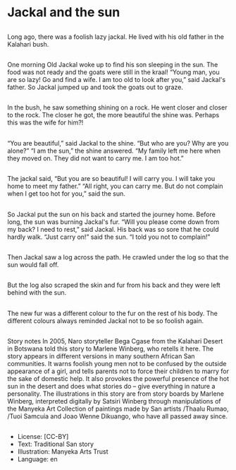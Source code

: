 # Jackal and the sun

##
Long ago, there was a foolish lazy
jackal. He lived with his old father in
the Kalahari bush.

##
One morning Old Jackal woke up to
find his son sleeping in the sun. The
food was not ready and the goats
were still in the kraal!
“Young man, you are so lazy! Go
and find a wife. I am too old to look
after you,” said Jackal's father. So
Jackal jumped up and took the
goats out to graze.

##
In the bush, he saw something
shining on a rock. He went closer
and closer to the rock. The closer he
got, the more beautiful the shine
was. Perhaps this was the wife for
him?!

##
“You are beautiful,” said Jackal to
the shine. “But who are you? Why
are you alone?”
“I am the sun,” the shine answered.
“My family left me here when they
moved on. They did not want to
carry me. I am too hot.”

##
The jackal said, “But you are so
beautiful! I will carry you. I will take
you home to meet my father.”
“All right, you can carry me. But do
not complain when I get too hot for
you,” said the sun.

##
So Jackal put the sun on his back
and started the journey home.
Before long, the sun was burning
Jackal's fur.
“Will you please come down from
my back? I need to rest,” said
Jackal. His back was so sore that he
could hardly walk.
“Just carry on!” said the sun. “I told
you not to complain!”

##
Then Jackal saw a log across the
path. He crawled under the log so
that the sun would fall off.

##
But the log also scraped the skin
and fur from his back and they were
left behind with the sun.

##
The new fur was a different colour
to the fur on the rest of his body.
The different colours always
reminded Jackal not to be so foolish
again.

##
Story notes
In 2005, Naro storyteller Bega Cgase from the Kalahari Desert in
Botswana told this story to Marlene Winberg, who retells it here.
The story appears in different versions in many southern African
San communities. It warns foolish young men not to be confused
by the outside appearance of a girl, and tells parents not to force
their children to marry for the sake of domestic help. It also
provokes the powerful presence of the hot sun in the desert and
does what stories do – give everything in nature a personality.
The illustrations in this story are from story boards by Marlene
Winberg, interpreted digitally by Satsiri Winberg through
manipulations of the Manyeka Art Collection of paintings made by
San artists /Thaalu Rumao, /Tuoi Samcuia and Joao Wenne
Dikuango, who have all passed away since.

##
* License: [CC-BY]
* Text: Traditional San story
* Illustration: Manyeka Arts Trust
* Language: en
